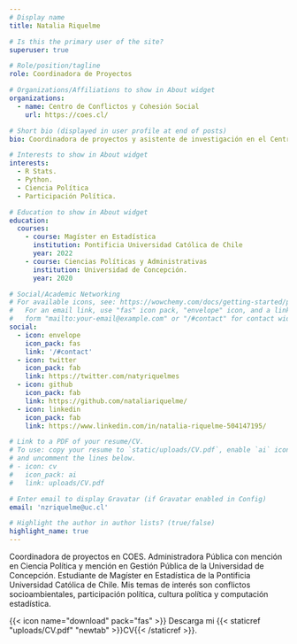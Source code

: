 ```yaml
---
# Display name
title: Natalia Riquelme

# Is this the primary user of the site?
superuser: true

# Role/position/tagline
role: Coordinadora de Proyectos

# Organizations/Affiliations to show in About widget
organizations:
  - name: Centro de Conflictos y Cohesión Social
    url: https://coes.cl/

# Short bio (displayed in user profile at end of posts)
bio: Coordinadora de proyectos y asistente de investigación en el Centro de Estudios de Conflicto y Cohesión Social. 

# Interests to show in About widget
interests:
  - R Stats.
  - Python.
  - Ciencia Política
  - Participación Política.

# Education to show in About widget
education:
  courses:
    - course: Magíster en Estadística
      institution: Pontificia Universidad Católica de Chile
      year: 2022
    - course: Ciencias Políticas y Administrativas
      institution: Universidad de Concepción.
      year: 2020

# Social/Academic Networking
# For available icons, see: https://wowchemy.com/docs/getting-started/page-builder/#icons
#   For an email link, use "fas" icon pack, "envelope" icon, and a link in the
#   form "mailto:your-email@example.com" or "/#contact" for contact widget.
social:
  - icon: envelope
    icon_pack: fas
    link: '/#contact'
  - icon: twitter
    icon_pack: fab
    link: https://twitter.com/natyriquelmes
  - icon: github
    icon_pack: fab
    link: https://github.com/nataliariquelme/
  - icon: linkedin
    icon_pack: fab
    link: https://www.linkedin.com/in/natalia-riquelme-504147195/

# Link to a PDF of your resume/CV.
# To use: copy your resume to `static/uploads/CV.pdf`, enable `ai` icons in `params.toml`,
# and uncomment the lines below.
# - icon: cv
#   icon_pack: ai
#   link: uploads/CV.pdf

# Enter email to display Gravatar (if Gravatar enabled in Config)
email: 'nzriquelme@uc.cl'

# Highlight the author in author lists? (true/false)
highlight_name: true
---
```


Coordinadora de proyectos en COES. Administradora Pública con mención en Ciencia Política y mención en Gestión Pública de la Universidad de Concepción. Estudiante de Magíster en Estadística de la Pontificia Universidad Católica de Chile. Mis temas de interés son conflictos socioambientales, participación política, cultura política y computación estadística.

{{< icon name="download" pack="fas" >}} Descarga mi {{< staticref "uploads/CV.pdf" "newtab" >}}CV{{< /staticref >}}.
